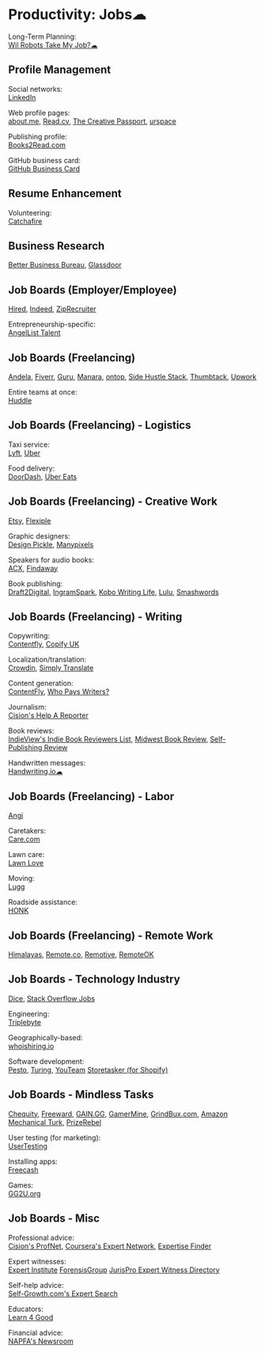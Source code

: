 # Productivity: Jobs☁

Long-Term Planning:  
[Wil Robots Take My Job?☁](https://www.replacedbyrobot.info/)

## Profile Management

Social networks:  
[LinkedIn](https://linkedin.com)

Web profile pages:  
[about.me](https://about.me),
[Read.cv](https://read.cv/),
[The Creative Passport](https://www.creativepassport.net/),
[urspace](https://urspace.io/)

Publishing profile:  
[Books2Read.com](https://books2read.com/)

GitHub business card:  
[GitHub Business Card](https://scastiel.dev/github-card)

## Resume Enhancement

Volunteering:  
[Catchafire](https://www.catchafire.org)

## Business Research

[Better Business Bureau](https://www.bbb.org/),
[Glassdoor](https://www.glassdoor.com/member/home/index.htm)

## Job Boards (Employer/Employee)

[Hired](https://hired.com/),
[Indeed](https://www.indeed.com/),
[ZipRecruiter](https://www.ziprecruiter.com/)

Entrepreneurship-specific:  
[AngelList Talent](https://angel.co/)

## Job Boards (Freelancing)

[Andela](https://andela.com/),
[Fiverr](https://www.fiverr.com/),
[Guru](https://www.guru.com/),
[Manara](https://www.manara.tech/),
[ontop](https://www.ontop.ai/),
[Side Hustle Stack](https://sidehustlestack.co),
[Thumbtack](https://www.thumbtack.com/),
[Upwork](https://www.upwork.com/)

Entire teams at once:  
[Huddle](https://www.huddle.works/)

## Job Boards (Freelancing) - Logistics

Taxi service:  
[Lyft](https://www.lyft.com/),
[Uber](https://www.uber.com/)

Food delivery:  
[DoorDash](https://www.doordash.com/),
[Uber Eats](https://www.ubereats.com/)

## Job Boards (Freelancing) - Creative Work

[Etsy](https://www.etsy.com/),
[Flexiple](https://flexiple.com/)

Graphic designers:  
[Design Pickle](https://designpickle.com/),
[Manypixels](https://www.manypixels.co/)

Speakers for audio books:  
[ACX](https://www.acx.com/),
[Findaway](https://findaway.com/authors/)

Book publishing:  
[Draft2Digital](https://draft2digital.com/),
[IngramSpark](https://www.ingramspark.com/),
[Kobo Writing Life](https://www.kobo.com/us/en/p/writinglife),
[Lulu](https://www.lulu.com/),
[Smashwords](https://www.smashwords.com/)

## Job Boards (Freelancing) - Writing

Copywriting:  
[Contentfly](https://contentfly.com/),
[Copify UK](https://uk.copify.com/)

Localization/translation:  
[Crowdin](https://crowdin.com/),
[Simply Translate](https://www.simplytranslate.com/)

Content generation:  
[ContentFly](https://contentfly.com/),
[Who Pays Writers?](http://whopayswriters.com)

Journalism:  
[Cision's Help A Reporter](https://www.helpareporter.com/)

Book reviews:  
[IndieView's Indie Book Reviewers List](https://www.theindieview.com/indie-reviewers/),
[Midwest Book Review](https://www.midwestbookreview.com/get_rev.htm),
[Self-Publishing Review](https://www.selfpublishingreview.com/)

Handwritten messages:  
[Handwriting.io☁](https://handwriting.io/)

## Job Boards (Freelancing) - Labor

[Angi](https://www.angi.com/)

Caretakers:  
[Care.com](https://www.care.com/)

Lawn care:  
[Lawn Love](https://lawnlove.com/)

Moving:  
[Lugg](https://lugg.com/)

Roadside assistance:  
[HONK](https://www.honkmobile.com/)

## Job Boards (Freelancing) - Remote Work

[Himalayas](https://himalayas.app/),
[Remote.co](https://remote.co/),
[Remotive](https://remotive.com/),
[RemoteOK](https://remoteok.com/)

## Job Boards - Technology Industry

[Dice](https://www.dice.com/),
[Stack Overflow Jobs](https://stackoverflow.com/jobs)

Engineering:  
[Triplebyte](https://triplebyte.com/)

Geographically-based:  
[whoishiring.io](https://whoishiring.io/)

Software development:  
[Pesto](https://pesto.tech/),
[Turing](https://turing.com/),
[YouTeam](https://youteam.io/)
[Storetasker (for Shopify)](https://www.storetasker.com/)

## Job Boards -  Mindless Tasks

[Chequity](https://chequity.io/),
[Freeward](https://freeward.net/),
[GAIN.GG](https://gain.gg/),
[GamerMine](https://gamermine.com/),
[GrindBux.com](https://grindbux.com/),
[Amazon Mechanical Turk](https://www.mturk.com/),
[PrizeRebel](https://www.prizerebel.com/)

User testing (for marketing):  
[UserTesting](https://www.usertesting.com/)

Installing apps:  
[Freecash](https://freecash.com/)

Games:  
[GG2U.org](https://www.gg2u.org/)

## Job Boards -  Misc

Professional advice:  
[Cision's ProfNet](https://profnet.prnewswire.com/profnethome/what-is-profnet.aspx),
[Coursera's Expert Network](https://experts.coursera.org/),
[Expertise Finder](https://expertisefinder.com/)

Expert witnesses:  
[Expert Institute](https://www.expertinstitute.com/)
[ForensisGroup](https://www.forensisgroup.com/)
[JurisPro Expert Witness Directory](https://www.jurispro.com/)

Self-help advice:  
[Self-Growth.com's Expert Search](https://www.selfgrowth.com/experts.html)

Educators:  
[Learn 4 Good](https://www.learn4good.com/)

Financial advice:  
[NAPFA's Newsroom](https://www.napfa.org/newsroom)
